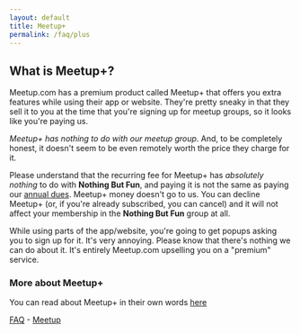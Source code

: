 ```yaml
---
layout: default
title: Meetup+
permalink: /faq/plus
---
```


## What is Meetup+?

Meetup.com has a premium product called Meetup+ that offers you extra features while using their app or website. They're pretty sneaky in that they sell it to you at the time that you're signing up for meetup groups, so it looks like you're paying us.

_Meetup+ has nothing to do with our meetup group_.  And, to be completely honest, it doesn't seem to be even remotely worth the price they charge for it.

Please understand that the recurring fee for Meetup+ has _absolutely nothing_ to do with **Nothing But Fun**, and paying it is not the same as paying our <a href="/faq/dues">annual dues</a>. Meetup+ money doesn't go to us. You can decline Meetup+ (or, if you're already subscribed, you can cancel) and it will not affect your membership in the **Nothing But Fun** group at all.

While using parts of the app/website, you're going to get popups asking you to sign up for it. It's very annoying. Please know that there's nothing we can do about it. It's entirely Meetup.com upselling you on a "premium" service.

### More about Meetup+

You can read about Meetup+ in their own words <a href="https://www.meetup.com/blog/introducing-member-learn-about-meetups-premium-member-subscription/">here</a>

<a href="/faq">FAQ</a> - <a href="https://meetup.com/pcola-fun">Meetup</a>


